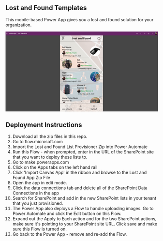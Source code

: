 
## Lost and Found Templates
This mobile-based Power App gives you a lost and found solution for your organization.

![Lost and Found App](lostAndFoundScreenshot.png)

## Deployment Instructions
1.  Download all the zip files in this repo.
2.  Go to flow.microsoft.com
3.  Import the Lost and Found List Provisioner Zip into Power Automate
4.  Run this Flow - when prompted, enter in the URL of the SharePoint site that you want to deploy these lists to.
5.  Go to make.powerapps.com
6.  Click on the Apps tabs on the left hand rail
7.  Click 'Import Canvas App' in the ribbon and browse to the Lost and Found App Zip File
8.  Open the app in edit mode.  
9.  Click the data connections tab and delete all of the SharePoint Data Connections in the app
10. Search for SharePoint and add in the new SharePoint lists in your tenant that you just provisioned.
11. The Power App also deploys a Flow to handle uploading images.  Go to Power Automate and click the Edit button on this Flow.  
12. Expand out the Apply to Each action and for the two SharePoint actions, make sure it's pointing to your SharePoint site URL.  Click save and make sure this Flow is turned on.
13. Go back to the Power App - remove and re-add the Flow.

